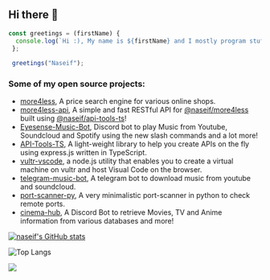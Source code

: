 ## Hi there 👋

```js
const greetings = (firstName) {
  console.log(`Hi :), My name is ${firstName} and I mostly program stuff that I either want to learn or just for personal use 🙄`);
 };
 
 greetings("Naseif");
```

### Some of my open source projects:

- [more4less](https://github.com/naseif/more4less), A price search engine for various online shops.
- [more4less-api](https://github.com/naseif/more4less-api), A simple and fast RESTful API for [@naseif/more4less](https://github.com/naseif/more4less) built using [@naseif/api-tools-ts](https://github.com/naseif/API-Tools-TS)!
- [Eyesense-Music-Bot](https://github.com/naseif/Eyesense-Music-Bot), Discord bot to play Music from Youtube, Soundcloud and Spotify using the new slash commands and a lot more!
- [API-Tools-TS](https://github.com/naseif/API-Tools-TS), A light-weight library to help you create APIs on the fly using express.js written in TypeScript.
- [vultr-vscode](https://github.com/naseif/vultr-vscode), a node.js utility that enables you to create a virtual machine on vultr and host Visual Code on the browser.
- [telegram-music-bot](https://github.com/naseif/telegram-music-bot), A telegram bot to download music from youtube and soundcloud.
- [port-scanner-py](https://github.com/naseif/port-scanner-py), A very minimalistic port-scanner in python to check remote ports.
- [cinema-hub](https://github.com/naseif/cinema-hub), A Discord Bot to retrieve Movies, TV and Anime information from various databases and more!

[![naseif's GitHub stats](https://github-readme-stats.vercel.app/api?username=naseif&show_icons=true&theme=onedark)](https://github.com/anuraghazra/github-readme-stats)

![Top Langs](https://github-readme-stats.vercel.app/api/top-langs/?username=naseif&layout=compact)

![](https://komarev.com/ghpvc/?username=naseif)
<!--
**naseif/naseif** is a ✨ _special_ ✨ repository because its `README.md` (this file) appears on your GitHub profile.

Here are some ideas to get you started:

- 🔭 I’m currently working on ...
- 🌱 I’m currently learning ...
- 👯 I’m looking to collaborate on ...
- 🤔 I’m looking for help with ...
- 💬 Ask me about ...
- 📫 How to reach me: ...
- 😄 Pronouns: ...
- ⚡ Fun fact: ...
-->

